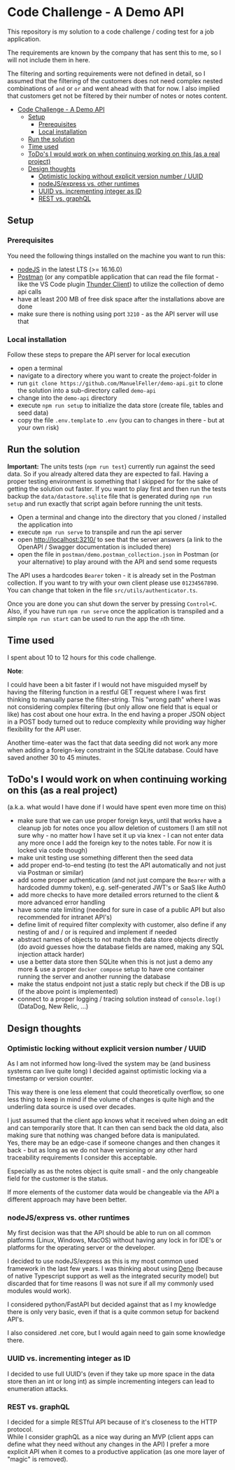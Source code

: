 # Code Challenge - A Demo API

This repository is my solution to a code challenge / coding test for a job application.

The requirements are known by the company that has sent this to me, so I will not include them in here.

The filtering and sorting requirements were not defined in detail, so I assumed that the filtering of the customers does not need complex nested combinations of `and` or `or` and went ahead with that for now. I also implied that customers get not be filtered by their number of notes or notes content.

- [Code Challenge - A Demo API](#code-challenge---a-demo-api)
	- [Setup](#setup)
		- [Prerequisites](#prerequisites)
		- [Local installation](#local-installation)
	- [Run the solution](#run-the-solution)
	- [Time used](#time-used)
	- [ToDo's I would work on when continuing working on this (as a real project)](#todos-i-would-work-on-when-continuing-working-on-this-as-a-real-project)
	- [Design thoughts](#design-thoughts)
		- [Optimistic locking without explicit version number / UUID](#optimistic-locking-without-explicit-version-number--uuid)
		- [nodeJS/express vs. other runtimes](#nodejsexpress-vs-other-runtimes)
		- [UUID vs. incrementing integer as ID](#uuid-vs-incrementing-integer-as-id)
		- [REST vs. graphQL](#rest-vs-graphql)

## Setup

### Prerequisites

You need the following things installed on the machine you want to run this:

- [nodeJS](https://nodejs.org/en/) in the latest LTS (>= 16.16.0)
- [Postman](https://www.postman.com/) (or any compatible application that can read the file format - like the VS Code plugin [Thunder Client](https://www.thunderclient.com/)) to utilize the collection of demo api calls
- have at least 200 MB of free disk space after the installations above are done
- make sure there is nothing using port `3210` - as the API server will use that

### Local installation

Follow these steps to prepare the API server for local execution

- open a terminal
- navigate to a directory where you want to create the project-folder in
- run `git clone https://github.com/ManuelFeller/demo-api.git` to clone the solution into a sub-directory called `demo-api`
- change into the `demo-api` directory
- execute `npm run setup` to initialize the data store (create file, tables and seed data)
- copy the file `.env.template` to `.env` (you can to changes in there - but at your own risk)

## Run the solution

**Important:** The units tests (`npm run test`) currently run against the seed data. So if you already altered data they are expected to fail. Having a proper testing environment is something that I skipped for for the sake of getting the solution out faster. If you want to play first and then run the tests backup the `data/datastore.sqlite` file that is generated during `npm run setup` and run exactly that script again before running the unit tests.

- Open a terminal and change into the directory that you cloned / installed the application into
- execute `npm run serve` to transpile and run the api server
- open [http://localhost:3210/](http://localhost:3210/) to see that the server answers (a link to the OpenAPI / Swagger documentation is included there)
- open the file in `postman/demo.postman_collection.json` in Postman (or your alternative) to play around with the API and send some requests

The API uses a hardcodes `Bearer` token - it is already set in the Postman collection. If you want to try with your own client please use `01234567890`. You can change that token in the file `src/utils/authenticator.ts`.

Once you are done you can shut down the server by pressing `Control+C`.  
Also, if you have run `npm run serve` once the application is transpiled and a simple `npm run start` can be used to run the app the `n`th time.

## Time used

I spent about 10 to 12 hours for this code challenge.

**Note**:

I could have been a bit faster if I would not have misguided myself by having the filtering function in a restful GET request where I was first thinking to manually parse the filter-string. This "wrong path" where I was not considering complex filtering (but only allow one field that is equal or like) has cost about one hour extra. In the end having a proper JSON object in a POST body turned out to reduce complexity while providing way higher flexibility for the API user.

Another time-eater was the fact that data seeding did not work any more when adding a foreign-key constraint in the SQLite database. Could have saved another 30 to 45 minutes.

## ToDo's I would work on when continuing working on this (as a real project)

(a.k.a. what would I have done if I would have spent even more time on this)

- make sure that we can use proper foreign keys, until that works have a cleanup job for notes once you allow deletion of customers (I am still not sure why - no matter how I have set it up via knex - I can not enter data any more once I add the foreign key to the notes table. For now it is locked via code though)
- make unit testing use something different then the seed data
- add proper end-to-end testing (to test the API automatically and not just via Postman or similar)
- add some proper authentication (and not just compare the `Bearer` with a hardcoded dummy token), e.g. self-generated JWT's or SaaS like Auth0
- add more checks to have more detailed errors returned to the client & more advanced error handling
- have some rate limiting (needed for sure in case of a public API but also recommended for intranet API's)
- define limit of required filter complexity with customer, also define if any nesting of and / or is required and implement if needed
- abstract names of objects to not match the data store objects directly (do avoid guesses how the database fields are named, making any SQL injection attack harder)
- use a better data store then SQLite when this is not just a demo any more & use a proper `docker compose` setup to have one container running the server and another running the database
- make the status endpoint not just a static reply but check if the DB is up (if the above point is implemented)
- connect to a proper logging / tracing solution instead of `console.log()` (DataDog, New Relic, ...)

## Design thoughts

### Optimistic locking without explicit version number / UUID

As I am not informed how long-lived the system may be (and business systems can live quite long) I decided against optimistic locking via a timestamp or version counter.

This way there is one less element that could theoretically overflow, so one less thing to keep in mind if the volume of changes is quite high and the underling data source is used over decades.

I just assumed that the client app knows what it received when doing an edit and can temporarily store that. It can then can send back the old data, also making sure that nothing was changed before data is manipulated.  
Yes, there may be an edge-case if someone changes and then changes it back - but as long as we do not have versioning or any other hard traceability requirements I consider this acceptable.

Especially as as the notes object is quite small - and the only changeable field for the customer is the status.

If more elements of the customer data would be changeable via the API a different approach may have been better.

### nodeJS/express vs. other runtimes

My first decision was that the API should be able to run on all common platforms (Linux, Windows, MacOS) without having any lock in for IDE's or platforms for the operating server or the developer.

I decided to use nodeJS/express as this is my most common used framework in the last few years. I was thinking about using [Deno](https://deno.land/) (because of native Typescript support as well as the integrated security model) but discarded that for time reasons (I was not sure if all my commonly used modules would work).

I considered python/FastAPI but decided against that as I my knowledge there is only very basic, even if that is a quite common setup for backend API's.

I also considered .net core, but I would again need to gain some knowledge there.

### UUID vs. incrementing integer as ID

I decided to use full UUID's (even if they take up more space in the data store then an int or long int) as simple incrementing integers can lead to enumeration attacks.

### REST vs. graphQL

I decided for a simple RESTful API because of it's closeness to the HTTP protocol.  
While I consider graphQL as a nice way during an MVP (client apps can define what they need without any changes in the API) I prefer a more explicit API when it comes to a productive application (as one more layer of "magic" is removed).
